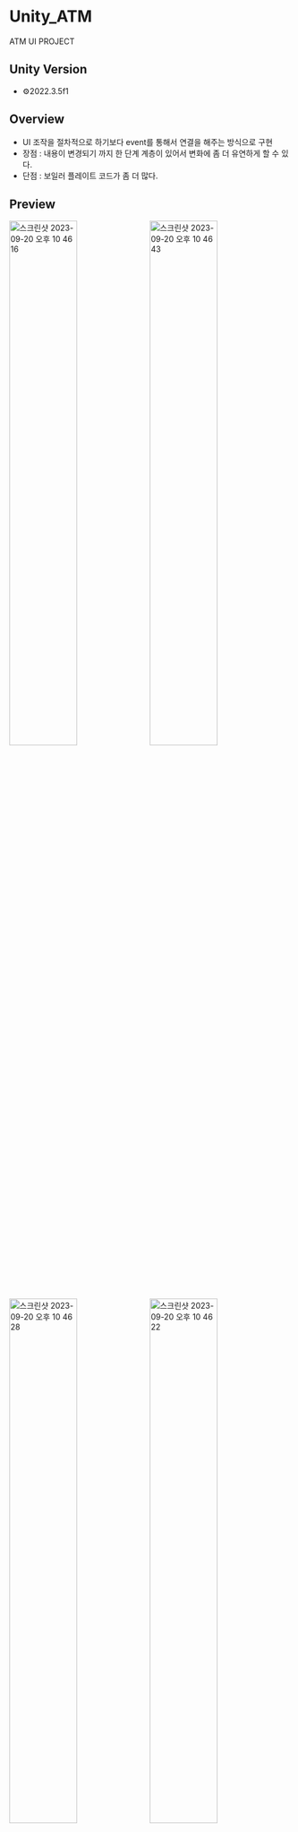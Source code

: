 # Unity_ATM
ATM UI PROJECT


## Unity Version
- ⚙️2022.3.5f1

## Overview
- UI 조작을 절차적으로 하기보다 event를 통해서 연결을 해주는 방식으로 구현 
- 장점 : 내용이 변경되기 까지 한 단계 계층이 있어서 변화에 좀 더 유연하게 할 수 있다.
- 단점 : 보일러 플레이트 코드가 좀 더 많다.

## Preview 
<p>

  <img width="49%" alt="스크린샷 2023-09-20 오후 10 46 16" src="https://github.com/Kim-dae-yeol/Unity_ATM/assets/115692722/f50e342e-114b-462c-ad8b-cf90c1082b06">
<img width="49%" alt="스크린샷 2023-09-20 오후 10 46 43" src="https://github.com/Kim-dae-yeol/Unity_ATM/assets/115692722/75dbb576-b8a9-4a05-8da9-b54a9e550c62">
</p>
<p>
<img width="49%" alt="스크린샷 2023-09-20 오후 10 46 28" src="https://github.com/Kim-dae-yeol/Unity_ATM/assets/115692722/55b94bd5-1e4b-4d5c-92bf-79ec73ccaa6e">
<img width="49%" alt="스크린샷 2023-09-20 오후 10 46 22" src="https://github.com/Kim-dae-yeol/Unity_ATM/assets/115692722/5ccaba81-eebd-4f2c-b5bf-e367166553e5">  
</p>
<img width="49%" alt="스크린샷 2023-09-20 오후 10 47 10" src="https://github.com/Kim-dae-yeol/Unity_ATM/assets/115692722/88ea4bb4-b78b-4e84-a336-dabe0034f7af">


## 클래스 소개 
- ATM : 게임 매니저와 같은 역할을 하면서 UI 상태와 현재 돈에 관련된 상태를 저장하며 UI event 를 통제하는 역할을 한다. 전체 비즈니스 로직의 상태를 갖고 있기 때문에 Entity로 분류했다.
- UIState : 출금, 입금, 홈으로 나눠지며 상태 전환을 유연하게 동작하도록 클래스로 분할했다.
- 남은 UI 객체들은 각 UI 객체들의 스크립트이다.

## 후기

이번 주차 강의가 너무 만들고 싶은부분이 많게 잘 나와서 강의에 집중하려고 ATM을 했습니다.<br>
시간 내서 봐주셔서 감사합니다 🙇🏻‍♂️


